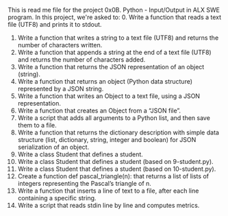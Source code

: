 This is read me file for the project 0x0B. Python - Input/Output in ALX SWE program.
In this project, we're asked to:
0. Write a function that reads a text file (UTF8) and prints it to stdout.
1. Write a function that writes a string to a text file (UTF8) and returns the number of characters written.
2. Write a function that appends a string at the end of a text file (UTF8) and returns the number of characters added.
3. Write a function that returns the JSON representation of an object (string).
4. Write a function that returns an object (Python data structure) represented by a JSON string.
5. Write a function that writes an Object to a text file, using a JSON representation.
6. Write a function that creates an Object from a “JSON file”.
7. Write a script that adds all arguments to a Python list, and then save them to a file.
8. Write a function that returns the dictionary description with simple data structure (list, dictionary, string, integer and boolean) for JSON serialization of an object.
9. Write a class Student that defines a student.
10. Write a class Student that defines a student (based on 9-student.py).
11. Write a class Student that defines a student (based on 10-student.py).
12. Create a function def pascal_triangle(n): that returns a list of lists of integers representing the Pascal’s triangle of n.
13. Write a function that inserts a line of text to a file, after each line containing a specific string.
14. Write a script that reads stdin line by line and computes metrics.